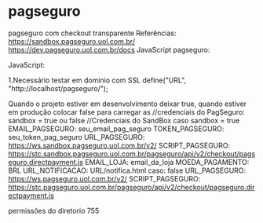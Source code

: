 # pagseguro
pagseguro com checkout transparente
Referências:
https://sandbox.pagseguro.uol.com.br/
https://dev.pagseguro.uol.com.br/docs
JavaScript pagseguro:
<script type="text/javascript" src=
"https://stc.pagseguro.uol.com.br/pagseguro/api/v2/checkout/pagseguro.directpayment.js"></script>

JavaScript:
<script src="https://ajax.googleapis.com/ajax/libs/jquery/3.4.1/jquery.min.js"></script>
<script src="https://cdnjs.cloudflare.com/ajax/libs/popper.js/1.14.7/umd/popper.min.js" ></script>
<script src="https://stackpath.bootstrapcdn.com/bootstrap/4.3.1/js/bootstrap.min.js" ></script>
       
1.Necessário testar em dominio com SSL
define("URL", "http://localhost/pagseguro/");

Quando o projeto estiver em desenvolvimento deixar true, quando estiver em produção colocar false para carregar as //credenciais do PagSeguro: sandbox = true ou false
	//Credenciais do SandBox
caso sandbox = true
   EMAIL_PAGSEGURO: seu_email_pag_seguro
   TOKEN_PAGSEGURO: seu_token_pag_seguro
   URL_PAGSEGURO: https://ws.sandbox.pagseguro.uol.com.br/v2/
   SCRIPT_PAGSEGURO: https://stc.sandbox.pagseguro.uol.com.br/pagseguro/api/v2/checkout/pagseguro.directpayment.js
   EMAIL_LOJA: email_da_loja
   MOEDA_PAGAMENTO: BRL
   URL_NOTIFICACAO: URL/notifica.html
caso: false
   URL_PAGSEGURO: https://ws.pagseguro.uol.com.br/v2/
   SCRIPT_PAGSEGURO: https://stc.pagseguro.uol.com.br/pagseguro/api/v2/checkout/pagseguro.directpayment.js

permissões do diretorio 755
